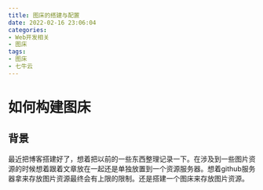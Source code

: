 ```yaml
---
title: 图床的搭建与配置
date: 2022-02-16 23:06:04
categories:
- Web开发相关
- 图床
tags:
- 图床
- 七牛云
---
```


# 如何构建图床  
## 背景
  最近把博客搭建好了，想着把以前的一些东西整理记录一下。在涉及到一些图片资源的时候想着跟着文章放在一起还是单独放置到一个资源服务器。想着github服务器拿来存放图片资源最终会有上限的限制。还是搭建一个图床来存放图片资源。

## 
